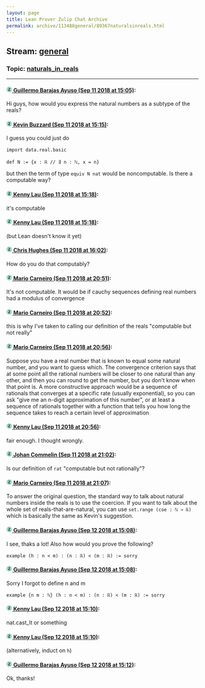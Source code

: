 ```yaml
---
layout: page
title: Lean Prover Zulip Chat Archive 
permalink: archive/113488general/89367naturalsinreals.html
---
```


## Stream: [general](index.html)
### Topic: [naturals_in_reals](89367naturalsinreals.html)

---

#### [![Click to go to Zulip](../../assets/img/zulip2.png) Guillermo Barajas Ayuso (Sep 11 2018 at 15:05)](https://leanprover.zulipchat.com/#narrow/stream/113488-general/topic/naturals_in_reals/near/133730371):
Hi guys, how would you express the natural numbers as a subtype of the reals?

#### [![Click to go to Zulip](../../assets/img/zulip2.png) Kevin Buzzard (Sep 11 2018 at 15:15)](https://leanprover.zulipchat.com/#narrow/stream/113488-general/topic/naturals_in_reals/near/133731041):
I guess you could just do

```lean
import data.real.basic

def N := {x : ℝ // ∃ n : ℕ, x = n}
```

but then the term of type `equiv N nat` would be noncomputable. Is there a computable way?

#### [![Click to go to Zulip](../../assets/img/zulip2.png) Kenny Lau (Sep 11 2018 at 15:18)](https://leanprover.zulipchat.com/#narrow/stream/113488-general/topic/naturals_in_reals/near/133731224):
it's computable

#### [![Click to go to Zulip](../../assets/img/zulip2.png) Kenny Lau (Sep 11 2018 at 15:18)](https://leanprover.zulipchat.com/#narrow/stream/113488-general/topic/naturals_in_reals/near/133731235):
(but Lean doesn't know it yet)

#### [![Click to go to Zulip](../../assets/img/zulip2.png) Chris Hughes (Sep 11 2018 at 16:02)](https://leanprover.zulipchat.com/#narrow/stream/113488-general/topic/naturals_in_reals/near/133734407):
How do you do that computably?

#### [![Click to go to Zulip](../../assets/img/zulip2.png) Mario Carneiro (Sep 11 2018 at 20:51)](https://leanprover.zulipchat.com/#narrow/stream/113488-general/topic/naturals_in_reals/near/133752152):
It's not computable. It would be if cauchy sequences defining real numbers had a modulus of convergence

#### [![Click to go to Zulip](../../assets/img/zulip2.png) Mario Carneiro (Sep 11 2018 at 20:52)](https://leanprover.zulipchat.com/#narrow/stream/113488-general/topic/naturals_in_reals/near/133752221):
this is why I've taken to calling our definition of the reals "computable but not really"

#### [![Click to go to Zulip](../../assets/img/zulip2.png) Mario Carneiro (Sep 11 2018 at 20:56)](https://leanprover.zulipchat.com/#narrow/stream/113488-general/topic/naturals_in_reals/near/133752463):
Suppose you have a real number that is known to equal some natural number, and you want to guess which. The convergence criterion says that at some point all the rational numbers will be closer to one natural than any other, and then you can round to get the number, but you don't know when that point is. A more constructive approach would be a sequence of rationals that converges at a specific rate (usually exponential), so you can ask "give me an n-digit approximation of this number", or at least a sequence of rationals together with a function that tells you how long the sequence takes to reach a certain level of approximation

#### [![Click to go to Zulip](../../assets/img/zulip2.png) Kenny Lau (Sep 11 2018 at 20:56)](https://leanprover.zulipchat.com/#narrow/stream/113488-general/topic/naturals_in_reals/near/133752494):
fair enough. I thought wrongly.

#### [![Click to go to Zulip](../../assets/img/zulip2.png) Johan Commelin (Sep 11 2018 at 21:02)](https://leanprover.zulipchat.com/#narrow/stream/113488-general/topic/naturals_in_reals/near/133752892):
Is our definition of `rat` "computable but not rationally"?

#### [![Click to go to Zulip](../../assets/img/zulip2.png) Mario Carneiro (Sep 11 2018 at 21:07)](https://leanprover.zulipchat.com/#narrow/stream/113488-general/topic/naturals_in_reals/near/133753216):
To answer the original question, the standard way to talk about natural numbers inside the reals is to use the coercion. If you want to talk about the whole set of reals-that-are-natural, you can use `set.range (coe : ℕ → ℝ)` which is basically the same as Kevin's suggestion.

#### [![Click to go to Zulip](../../assets/img/zulip2.png) Guillermo Barajas Ayuso (Sep 12 2018 at 15:08)](https://leanprover.zulipchat.com/#narrow/stream/113488-general/topic/naturals_in_reals/near/133797345):
I see, thaks a lot! Also how would you prove the following?
```
example (h : n < m) : (n : ℝ) < (m : ℝ) := sorry
```

#### [![Click to go to Zulip](../../assets/img/zulip2.png) Guillermo Barajas Ayuso (Sep 12 2018 at 15:08)](https://leanprover.zulipchat.com/#narrow/stream/113488-general/topic/naturals_in_reals/near/133797368):
Sorry I forgot to define n and m
```
example {n m : ℕ} (h : n < m) : (n : ℝ) < (m : ℝ) := sorry
```

#### [![Click to go to Zulip](../../assets/img/zulip2.png) Kenny Lau (Sep 12 2018 at 15:10)](https://leanprover.zulipchat.com/#narrow/stream/113488-general/topic/naturals_in_reals/near/133797477):
nat.cast_lt or something

#### [![Click to go to Zulip](../../assets/img/zulip2.png) Kenny Lau (Sep 12 2018 at 15:10)](https://leanprover.zulipchat.com/#narrow/stream/113488-general/topic/naturals_in_reals/near/133797482):
(alternatively, induct on `h`)

#### [![Click to go to Zulip](../../assets/img/zulip2.png) Guillermo Barajas Ayuso (Sep 12 2018 at 15:12)](https://leanprover.zulipchat.com/#narrow/stream/113488-general/topic/naturals_in_reals/near/133797598):
Ok, thanks!

